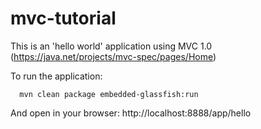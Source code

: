 # mvc-tutorial
This is an 'hello world' application using MVC 1.0 (https://java.net/projects/mvc-spec/pages/Home) 

To run the application: 

      mvn clean package embedded-glassfish:run
      
And open in your browser:
      http://localhost:8888/app/hello
      



